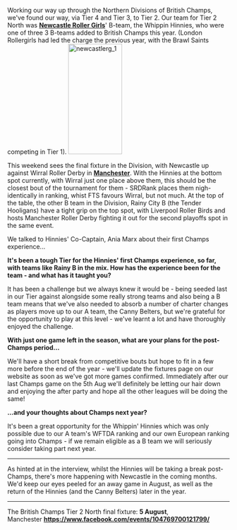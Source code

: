 <html><body><p>Working our way up through the Northern Divisions of British Champs, we've found our way, via Tier 4 and Tier 3, to Tier 2.
Our team for Tier 2 North was <a href="http://www.newcastlerollergirls.co.uk/"><strong>Newcastle Roller Girls</strong></a>' B-team, the Whippin Hinnies, who were one of three 3 B-teams added to British Champs this year. (London Rollergirls had led the charge the previous year, with the Brawl Saints competing in Tier 1).

<img class=" size-full wp-image-13711 aligncenter" src="/2017/01/newcastlerg_1.png" alt="newcastlerg_1" width="122" height="250">

This weekend sees the final fixture in the Division, with Newcastle up against Wirral Roller Derby in <a href="https://www.facebook.com/events/104769700121799/"><strong>Manchester</strong></a>. With the Hinnies at the bottom spot currently, with Wirral just one place above them, this should be the closest bout of the tournament for them - SRDRank places them nigh-identically in ranking, whist FTS favours Wirral, but not much. At the top of the table, the other B team in the Division, Rainy City B (the Tender Hooligans) have a tight grip on the top spot, with Liverpool Roller Birds and hosts Manchester Roller Derby fighting it out for the second playoffs spot in the same event.

We talked to Hinnies' Co-Captain, Ania Marx about their first Champs experience...

<strong>It's been a tough Tier for the Hinnies' first Champs experience, so far, with teams like Rainy B in the mix. How has the experience been for the team - and what has it taught you?</strong>

It has been a challenge ​but we​ always​ knew it would be - being seeded last​ in our Tier against alongside some really strong teams​ and also being a B team​ means that we've also​ needed to absorb a number of charter changes as players move up to our A team​, the Canny Belters​​​,​​ but we're grateful for the opportunity to play at this level - we've learnt a lot and have thoroughly enjoyed the challenge.

<strong>With just one game left in the season, what are your plans for the post-Champs period...</strong>

We'll have a short break from ​competitive bouts but hope to fit in a few more before the end of the year - we'll update the fixtures page on our website as soon as we've got more games confirmed. Immediately after our last Champs game on the 5th Aug we​'ll definitely be let​ting​ our hair down and enjoy​ing​ the after party and hope all the other leagues will be doing the same​!​

<strong>...and your thoughts about Champs next year?</strong>

It's been a great opportunity for the Whippin' ​Hinnies which was only possible due to our A team​'​s ​WFTDA ranking and our own European ranking​ going into Champs​ - if we remain eligible​ as a B team​ we will seriously consider​ taking part​ next year.

</p><hr>

As hinted at in the interview, whilst the Hinnies will be taking a break post-Champs, there's more happening with Newcastle in the coming months.
We'd keep our eyes peeled for an away game in August, as well as the return of the Hinnies (and the Canny Belters) later in the year.

<hr>

The British Champs Tier 2 North final fixture: <strong>5 August</strong>, Manchester <strong><a href="https://www.facebook.com/events/104769700121799/">https://www.facebook.com/events/104769700121799/</a></strong></body></html>

